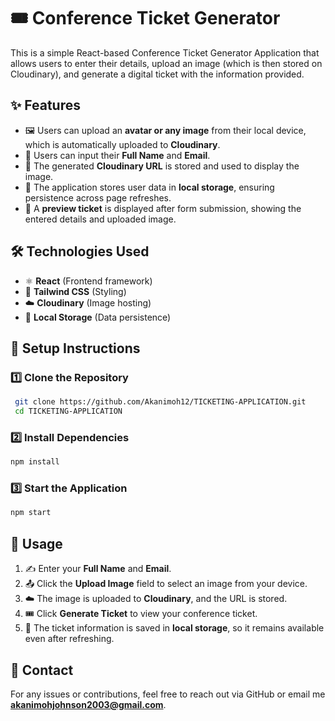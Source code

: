 # 🎟️ Conference Ticket Generator

This is a simple React-based Conference Ticket Generator Application that allows users to enter their details, upload an image (which is then stored on Cloudinary), and generate a digital ticket with the information provided.

## ✨ Features
- 🖼️ Users can upload an **avatar or any image** from their local device, which is automatically uploaded to **Cloudinary**.
- 📝 Users can input their **Full Name** and **Email**.
- 🔗 The generated **Cloudinary URL** is stored and used to display the image.
- 💾 The application stores user data in **local storage**, ensuring persistence across page refreshes.
- 🎫 A **preview ticket** is displayed after form submission, showing the entered details and uploaded image.

## 🛠️ Technologies Used
- ⚛️ **React** (Frontend framework)
- 🎨 **Tailwind CSS** (Styling)
- ☁️ **Cloudinary** (Image hosting)
- 💽 **Local Storage** (Data persistence)

## 🚀 Setup Instructions
### 1️⃣ Clone the Repository
```sh
 git clone https://github.com/Akanimoh12/TICKETING-APPLICATION.git
 cd TICKETING-APPLICATION
```

### 2️⃣ Install Dependencies
```sh
npm install
``` 

### 3️⃣ Start the Application
```sh
npm start
```

## 🎯 Usage
1. ✍️ Enter your **Full Name** and **Email**.
2. 📤 Click the **Upload Image** field to select an image from your device.
3. ☁️ The image is uploaded to **Cloudinary**, and the URL is stored.
4. 🎟️ Click **Generate Ticket** to view your conference ticket.
5. 💾 The ticket information is saved in **local storage**, so it remains available even after refreshing.


## 📩 Contact
For any issues or contributions, feel free to reach out via GitHub or email me  **akanimohjohnson2003@gmail.com**.

